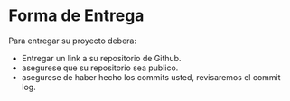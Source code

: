# Forma de Entrega

Para entregar su proyecto debera:

- Entregar un link a su repositorio de Github.
- asegurese que su repositorio sea publico.
- asegurese de haber hecho los commits usted, revisaremos el commit log.
